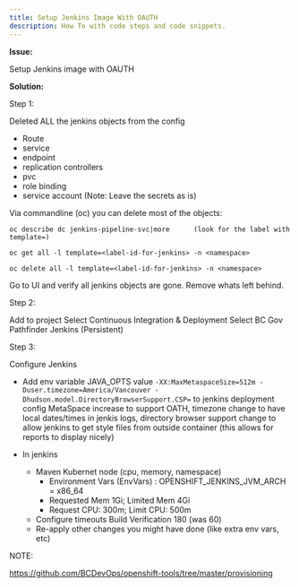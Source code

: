 ```yaml
---
title: Setup Jenkins Image With OAUTH
description: How To with code steps and code snippets.
---
```

**Issue:**

Setup Jenkins image with OAUTH

**Solution:**

Step 1:

Deleted ALL the jenkins objects from the config 
- Route
- service
- endpoint
- replication controllers
- pvc
- role binding
- service account
(Note: Leave the secrets as is)

Via commandline (oc) you can delete most of the objects:

`oc describe dc jenkins-pipeline-svc|more      (look for the label with template=)`

`oc get all -l template=<label-id-for-jenkins> -n <namespace>`

`oc delete all -l template=<label-id-for-jenkins> -n <namespace>`

Go to UI and verify all jenkins objects are gone. Remove whats left behind.

Step 2:

Add to project
Select Continuous Integration & Deployment
Select BC Gov Pathfinder Jenkins (Persistent)

Step 3:

Configure Jenkins 
* Add env variable JAVA_OPTS value 
  `-XX:MaxMetaspaceSize=512m -Duser.timezone=America/Vancouver -Dhudson.model.DirectoryBrowserSupport.CSP=`
to jenkins deployment config
MetaSpace increase to support OATH, timezone change to have local dates/times in jenkis logs, directory browser support change to allow jenkins to get style files from outside container (this allows for reports to display nicely)

* In jenkins
    * Maven Kubernet node (cpu, memory, namespace)
       * Environment Vars (EnvVars) : OPENSHIFT_JENKINS_JVM_ARCH = x86_64
       * Requested Mem 1Gi; Limited Mem 4Gi
       * Request CPU: 300m; Limit CPU: 500m
    * Configure timeouts
      Build Verification 180 (was 60)
    * Re-apply other changes you might have done (like extra env vars, etc)

NOTE:

https://github.com/BCDevOps/openshift-tools/tree/master/provisioning



